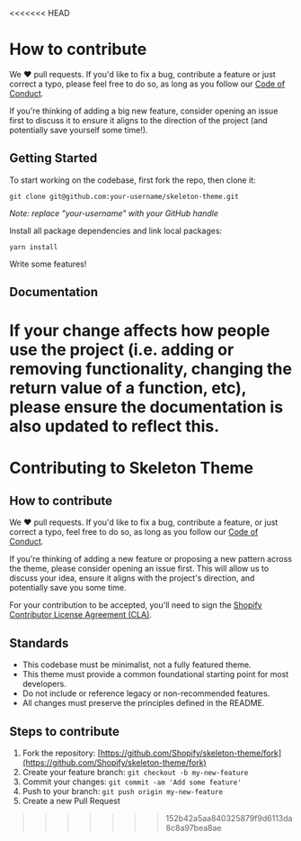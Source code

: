 <<<<<<< HEAD
# How to contribute

We ❤️ pull requests. If you'd like to fix a bug, contribute a feature or just correct a typo, please feel free to do so, as long as you follow our [Code of Conduct](https://github.com/Shopify/skeleton-theme/blob/master/CODE_OF_CONDUCT.md).

If you're thinking of adding a big new feature, consider opening an issue first to discuss it to ensure it aligns to the direction of the project (and potentially save yourself some time!).

## Getting Started

To start working on the codebase, first fork the repo, then clone it:

```
git clone git@github.com:your-username/skeleton-theme.git
```

_Note: replace "your-username" with your GitHub handle_

Install all package dependencies and link local packages:

```
yarn install
```

Write some features!

## Documentation

If your change affects how people use the project (i.e. adding or removing
functionality, changing the return value of a function, etc),
please ensure the documentation is also updated to
reflect this.
=======
# Contributing to Skeleton Theme

## How to contribute

We ❤️ pull requests. If you'd like to fix a bug, contribute a feature, or just correct a typo, feel free to do so, as long as you follow our [Code of Conduct](./CODE_OF_CONDUCT.md).

If you're thinking of adding a new feature or proposing a new pattern across the theme, please consider opening an issue first. This will allow us to discuss your idea, ensure it aligns with the project's direction, and potentially save you some time.

For your contribution to be accepted, you'll need to sign the [Shopify Contributor License Agreement (CLA)](https://cla.shopify.com/).

## Standards

* This codebase must be minimalist, not a fully featured theme.
* This theme must provide a common foundational starting point for most developers.
* Do not include or reference legacy or non-recommended features.
* All changes must preserve the principles defined in the README.

## Steps to contribute

1. Fork the repository: [https://github.com/Shopify/skeleton-theme/fork](https://github.com/Shopify/skeleton-theme/fork)
2. Create your feature branch: `git checkout -b my-new-feature`
3. Commit your changes: `git commit -am 'Add some feature'`
4. Push to your branch: `git push origin my-new-feature`
5. Create a new Pull Request
>>>>>>> 152b42a5aa840325879f9d6113da8c8a97bea8ae
